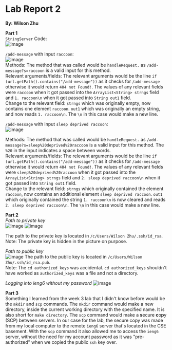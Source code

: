 # Lab Report 2
**By: Wilson Zhu**

**Part 1**<br>
`StringServer` Code:<br>
![image](https://github.com/W6zhu/cse15l-lab-reports/assets/146861759/32e2deaf-1356-4ea9-a75e-de833a6d3c56)

`/add-message` with input `raccoon`: <br>
![image](https://github.com/W6zhu/cse15l-lab-reports/assets/146861759/644410e9-de18-4c15-82a3-be91062e06d6) <br>
Methods: The method that was called would be `handleRequest.` as `/add-message?s=raccoon` is a valid input for this method. <br>
Relevant arguments/fields: The relevant arguments would be the line `if (url.getPath().contains("/add-message"))` as it checks for `/add-message` otherwise it would return `404 not Found!`. The values of any relevant fields were `raccoon` when it got passed into the `ArrayList<String> strngs` field and `1. raccoon\n` when it got passed into `String out1` field. <br> 
Change to the relevant field: `strngs` which was originally empty, now contains one element `raccoon`. `out1` which was originally an empty string, and now reads `1. raccoon\n`. The `\n` in this case would make a new line. <br>


`/add-message` with input `sleep deprived raccoon`: <br>
![image](https://github.com/W6zhu/cse15l-lab-reports/assets/146861759/dccec8fc-19bb-48dd-b3c2-1ee2adf96dc2) <br>

Methods: The method that was called would be `handleRequest.` as `/add-message?s=sleep%20deprived%20raccoon` is a valid input for this method. The `%20` in the input indicates a space between words. <br>
Relevant arguments/fields: The relevant arguments would be the line `if (url.getPath().contains("/add-message"))` as it checks for `/add-message` otherwise it would return `404 not Found!`. The values of any relevant fields were `sleep%20deprived%20raccoon` when it got passed into the `ArrayList<String> strngs` field and `2. sleep deprived raccoon\n` when it got passed into `String out1` field. <br> 
Change to the relevant field: `strngs` which originally contained the element `raccoon`, now contains an additional element `sleep deprived raccoon`. `out1` which originally contained the string `1. raccoon\n` is now cleared and reads `2. sleep deprived raccoon\n`. The `\n` in this case would make a new line.<br>



**Part 2**<br>
_Path to private key_<br>
![image](https://github.com/W6zhu/cse15l-lab-reports/assets/146861759/90d2387b-a6a7-4bb7-8318-936d4e5c45f5)
![image](https://github.com/W6zhu/cse15l-lab-reports/assets/146861759/b6ef070a-6019-454c-8931-17d447869289)

The path to the private key is located in `/c/Users/Wilson Zhu/.ssh/id_rsa`. <br>
Note: The private key is hidden in the picture on purpose.

_Path to public key_<br>
![image](https://github.com/W6zhu/cse15l-lab-reports/assets/146861759/10fea80a-e29c-4999-a2a7-cc817d6c5e7f)
The path to the public key is located in `/c/Users/Wilson Zhu/.ssh/id_rsa.pub`. <br>
Note: The `cd authorized_keys` was accidental. `cd authorized_keys` shouldn't have worked as `authorized_keys` was a file and not a directory.

_Logging into ieng6 without my password_
![image](https://github.com/W6zhu/cse15l-lab-reports/assets/146861759/3c762179-b5f4-4b10-82a6-2db4a3d9d757)

**Part 3**<br>
Something I learned from the week 3 lab that I didn't know before would be the `mkdir` and `scp` commands. The `mkdir` command would make a new directory, inside the current working directory with the specified name. It is also short for `make directory`. The `scp` command would make a **s**ecure **c**o**p**y (SCP) between servers. In our case for the lab, the secure copy was made from my local computer to the remote `ieng6` server that's located in the CSE basement. With the `scp` command it also allowed me to access the `ieng6` server, without the need for my account password as it was "pre-authorized" when we copied the public `ssh` key over.   
